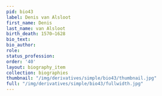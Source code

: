 ```yaml
---
pid: bio43
label: Denis van Alsloot
first_name: Denis
last_name: van Alsloot
birth_death: 1570–1628
bio_text:
bio_author:
role:
status_profession:
order: '40'
layout: biography_item
collection: biographies
thumbnail: "/img/derivatives/simple/bio43/thumbnail.jpg"
full: "/img/derivatives/simple/bio43/fullwidth.jpg"
---
```

